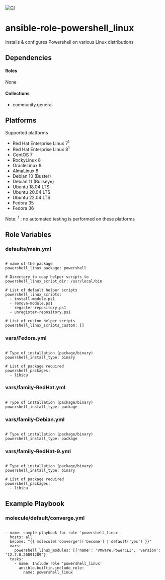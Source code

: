 [![CI](https://github.com/de-it-krachten/ansible-role-powershell_linux/workflows/CI/badge.svg?event=push)](https://github.com/de-it-krachten/ansible-role-powershell_linux/actions?query=workflow%3ACI)


# ansible-role-powershell_linux

Installs & configures Powershell on various Linux distributions



## Dependencies

#### Roles
None

#### Collections
- community.general

## Platforms

Supported platforms

- Red Hat Enterprise Linux 7<sup>1</sup>
- Red Hat Enterprise Linux 8<sup>1</sup>
- CentOS 7
- RockyLinux 8
- OracleLinux 8
- AlmaLinux 8
- Debian 10 (Buster)
- Debian 11 (Bullseye)
- Ubuntu 18.04 LTS
- Ubuntu 20.04 LTS
- Ubuntu 22.04 LTS
- Fedora 35
- Fedora 36

Note:
<sup>1</sup> : no automated testing is performed on these platforms

## Role Variables
### defaults/main.yml
<pre><code>
# name of the package
powershell_linux_package: powershell

# Directory to copy helper scripts to
powershell_linux_script_dir: /usr/local/bin

# List of default helper scripts
powershell_linux_scripts:
  - install-module.ps1
  - remove-module.ps1
  - register-repository.ps1
  - unregister-repository.ps1

# List of custom helper scripts
powershell_linux_scripts_custom: []
</pre></code>


### vars/Fedora.yml
<pre><code>
# Type of installation (package/binary)
powershell_install_type: binary

# List of package required
powershell_packages:
  - libicu
</pre></code>

### vars/family-RedHat.yml
<pre><code>
# Type of installation (package/binary)
powershell_install_type: package
</pre></code>

### vars/family-Debian.yml
<pre><code>
# Type of installation (package/binary)
powershell_install_type: package
</pre></code>

### vars/family-RedHat-9.yml
<pre><code>
# Type of installation (package/binary)
powershell_install_type: binary

# List of package required
powershell_packages:
  - libicu
</pre></code>



## Example Playbook
### molecule/default/converge.yml
<pre><code>
- name: sample playbook for role 'powershell_linux'
  hosts: all
  become: "{{ molecule['converge']['become'] | default('yes') }}"
  vars:
    powershell_linux_modules: [{'name': 'VMware.PowerCLI', 'version': '12.7.0.20091289'}]
  tasks:
    - name: Include role 'powershell_linux'
      ansible.builtin.include_role:
        name: powershell_linux
</pre></code>
